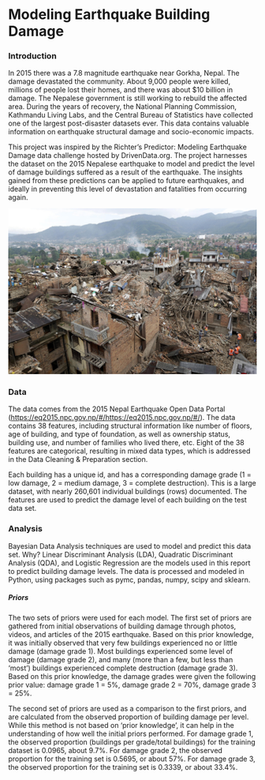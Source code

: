 # Modeling Earthquake Building Damage 

### Introduction
In 2015 there was a 7.8 magnitude earthquake near Gorkha, Nepal. The damage devastated the community. About 9,000 people were killed, millions of people lost their homes, and there was about $10 billion in damage. The Nepalese government is still working to rebuild the affected area. During the years of recovery, the National Planning Commission, Kathmandu Living Labs, and the Central Bureau of Statistics have collected one of the largest post-disaster datasets ever. This data contains valuable information on earthquake structural damage and socio-economic impacts. 

This project was inspired by the Richter’s Predictor: Modeling Earthquake Damage data challenge hosted by DrivenData.org. The project harnesses the dataset on the 2015 Nepalese earthquake to model and predict the level of damage buildings suffered as a result of the earthquake. The insights gained from these predictions can be applied to future earthquakes, and ideally in preventing this level of devastation and fatalities from occurring again. 

![earthquakepicture](https://github.com/HaleyEgan/Modeling-Nepalese-Earthquake-Damage/blob/main/150427-nepal-quake-jhc-1326.jpg)

### Data
The data comes from the 2015 Nepal Earthquake Open Data Portal (https://eq2015.npc.gov.np/#/https://eq2015.npc.gov.np/#/). The data contains 38 features, including structural information like number of floors, age of building, and type of foundation, as well as ownership status, building use, and number of families who lived there, etc. Eight of the 38 features are categorical, resulting in mixed data types, which is addressed in the Data Cleaning & Preparation section. 

Each building has a unique id, and has a corresponding damage grade (1 = low damage, 2 = medium damage, 3 = complete destruction). This is a large dataset, with nearly 260,601 individual buildings (rows) documented. The features are used to predict the damage level of each building on the test data set. 

### Analysis
Bayesian Data Analysis techniques are used to model and predict this data set. Why? Linear Discriminant Analysis (LDA), Quadratic Discriminant Analysis (QDA), and Logistic Regression are the models used in this report to predict building damage levels. The data is processed and modeled in Python, using packages such as pymc, pandas, numpy, scipy and sklearn. 

##### Priors
The two sets of priors were used for each model. The first set of priors are gathered from initial observations of building damage through photos, videos, and articles of the 2015 earthquake. Based on this prior knowledge, it was initially observed that very few buildings experienced no or little damage (damage grade 1). Most buildings experienced some level of damage (damage grade 2), and many (more than a few, but less than ‘most’) buildings experienced complete destruction (damage grade 3). Based on this prior knowledge, the damage grades were given the following prior value: damage grade 1 = 5%, damage grade 2 = 70%, damage grade 3 = 25%.   

The second set of priors are used as a comparison to the first priors, and are calculated from the observed proportion of building damage per level. While this method is not based on ‘prior knowledge’, it can help in the understanding of how well the initial priors performed. For damage grade 1, the observed proportion (buildings per grade/total buildings) for the training dataset is 0.0965, about 9.7%. For damage grade 2, the observed proportion for the training set is 0.5695, or about 57%. For damage grade 3, the observed proportion for the training set is 0.3339, or about 33.4%. 
